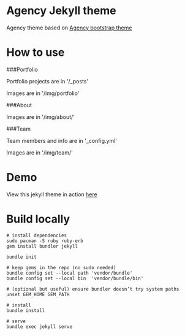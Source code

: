 Agency Jekyll theme
====================

Agency theme based on [Agency bootstrap theme ](https://startbootstrap.com/template-overviews/agency/)

# How to use

###Portfolio 

Portfolio projects are in '/_posts'

Images are in '/img/portfolio'

###About

Images are in '/img/about/'

###Team

Team members and info are in '_config.yml'

Images are in '/img/team/'


# Demo

View this jekyll theme in action [here](https://y7kim.github.io/agency-jekyll-theme)

# Build locally

```
# install dependencies
sudo pacman -S ruby ruby-erb
gem install bundler jekyll

bundle init

# keep gems in the repo (no sudo needed)
bundle config set --local path 'vendor/bundle'
bundle config set --local bin  'vendor/bundle/bin'

# (optional but useful) ensure bundler doesn’t try system paths
unset GEM_HOME GEM_PATH

# install
bundle install

# serve
bundle exec jekyll serve
```
